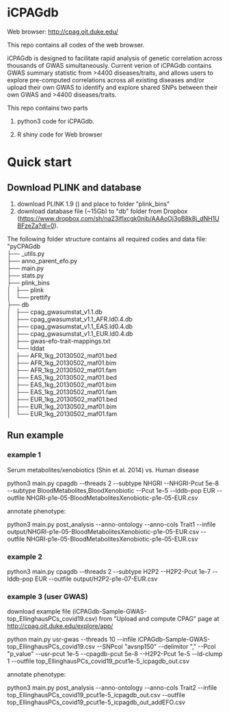 # iCPAGdb 

Web browser: http://cpag.oit.duke.edu/ 

This repo contains all codes of the web browser.

iCPAGdb is designed to facilitate rapid analysis of genetic correlation across thousands of GWAS simultaneously. Current verion of iCPAGdb contains GWAS summary statistic from >4400 diseases/traits, and allows users to explore pre-computed correlations across all existing diseases and/or upload their own GWAS to identify and explore shared SNPs between their own GWAS and >4400 diseases/traits.

This repo contains two parts
1) python3 code for iCPAGdb.

2) R shiny code for Web browser


# Quick start

## Download PLINK and database
1) download PLINK 1.9 () and place to folder "plink_bins"  <br/>
2) download database file (~15Gb) to "db" folder from Dropbox (https://www.dropbox.com/sh/na23jflxcgk0nib/AAAoOj3gB8k8j_dNH1UBFzeZa?dl=0).

The following folder structure contains all required codes and data file:<br/>
"pyCPAGdb <br/>
├── _utils.py <br/>
├── anno_parent_efo.py <br/>
├── main.py <br/>
├── stats.py <br/>
├── plink_bins <br/>
│   ├── plink <br/>
│   └── prettify <br/>
├── db <br/>
│   ├── cpag_gwasumstat_v1.1.db <br/>
│   ├── cpag_gwasumstat_v1.1_AFR.ld0.4.db <br/>
│   ├── cpag_gwasumstat_v1.1_EAS.ld0.4.db <br/>
│   ├── cpag_gwasumstat_v1.1_EUR.ld0.4.db <br/>
│   ├── gwas-efo-trait-mappings.txt <br/>
│   └── lddat <br/>
│       ├── AFR_1kg_20130502_maf01.bed <br/>
│       ├── AFR_1kg_20130502_maf01.bim <br/>
│       ├── AFR_1kg_20130502_maf01.fam <br/>
│       ├── EAS_1kg_20130502_maf01.bed <br/>
│       ├── EAS_1kg_20130502_maf01.bim <br/>
│       ├── EAS_1kg_20130502_maf01.fam <br/>
│       ├── EUR_1kg_20130502_maf01.bed <br/>
│       ├── EUR_1kg_20130502_maf01.bim <br/>
│       └── EUR_1kg_20130502_maf01.fam <br/>

## Run example

### example 1

Serum metabolites/xenobiotics (Shin et al. 2014) vs. Human disease 

python3 main.py cpagdb --threads 2 --subtype NHGRI --NHGRI-Pcut 5e-8 --subtype BloodMetabolites,BloodXenobiotic --Pcut 1e-5 --lddb-pop EUR --outfile NHGRI-p1e-05-BloodMetabolitesXenobiotic-p1e-05-EUR.csv

annotate phenotype:

python3 main.py post_analysis --anno-ontology --anno-cols Trait1 --infile output/NHGRI-p1e-05-BloodMetabolitesXenobiotic-p1e-05-EUR.csv --outfile NHGRI-p1e-05-BloodMetabolitesXenobiotic-p1e-05-EUR.csv

### example 2
python3 main.py cpagdb --threads 2 --subtype H2P2 --H2P2-Pcut 1e-7 --lddb-pop EUR --outfile output/H2P2-p1e-07-EUR.csv

### example 3 (user GWAS)

download example file (iCPAGdb-Sample-GWAS-top_EllinghausPCs_covid19.csv) from "Upload and compute CPAG" page at http://cpag.oit.duke.edu/explore/app/ 

python main.py usr-gwas --threads 10 --infile iCPAGdb-Sample-GWAS-top_EllinghausPCs_covid19.csv --SNPcol "avsnp150" --delimitor "," --Pcol "p_value" --usr-pcut 1e-5 --cpagdb-pcut 5e-8 --H2P2-Pcut 1e-5 --ld-clump 1 --outfile top_EllinghausPCs_covid19_pcut1e-5_icpagdb_out.csv

annotate phenotype:

python3 main.py post_analysis --anno-ontology --anno-cols Trait2 --infile top_EllinghausPCs_covid19_pcut1e-5_icpagdb_out.csv --outfile top_EllinghausPCs_covid19_pcut1e-5_icpagdb_out_addEFO.csv


